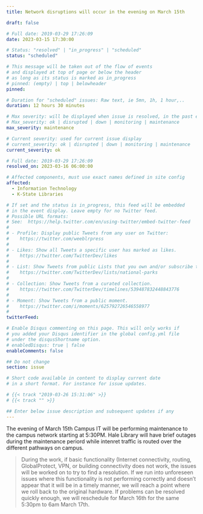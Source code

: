 ```yaml
---
title: Network disruptions will occur in the evening on March 15th

draft: false

# Full date: 2019-03-29 17:26:09
date: 2023-03-15 17:30:00

# Status: "resolved" | "in_progress" | "scheduled"
status: "scheduled"

# This message will be taken out of the flow of events
# and displayed at top of page or below the header
# as long as its status is marked as in_progress
# pinned: (empty) | top | belowheader
pinned: 

# Duration for "scheduled" issues: Raw text, ie 5mn, 1h, 1 hour,..
duration: 12 hours 30 minutes

# Max severity: will be displayed when issue is resolved, in the past events section
# Max_severity: ok | disrupted | down | monitoring | maintenance
max_severity: maintenance

# Current severity: used for current issue display
# current_severity: ok | disrupted | down | monitoring | maintenance
current_severity: ok

# Full date: 2019-03-29 17:26:09
resolved_on: 2023-03-16 06:00:00

# Affected components, must use exact names defined in site config
affected:
  - Information Technology
  - K-State Libraries

# If set and the status is in_progress, this feed will be embedded
# in the event display. Leave empty for no Twitter feed.
# Possible URL formats:
# See:  https://help.twitter.com/en/using-twitter/embed-twitter-feed
#
# - Profile: Display public Tweets from any user on Twitter:
#    https://twitter.com/weeblrpress
#  
# - Likes: Show all Tweets a specific user has marked as likes.
#    https://twitter.com/TwitterDev/likes
#
# - List: Show Tweets from public Lists that you own and/or subscribe to.
#    https://twitter.com/TwitterDev/lists/national-parks
# 
# - Collection: Show Tweets from a curated collection.
#    https://twitter.com/TwitterDev/timelines/539487832448843776
#
# - Moment: Show Tweets from a public moment.
#    https://twitter.com/i/moments/625792726546558977
#
twitterFeed: 

# Enable Disqus commenting on this page. This will only works if 
# you added your Disqus identifier in the global config.yml file
# under the disqusShortname option.
# enabledDisqus: true | false
enableComments: false

## Do not change
section: issue

# Short code available in content to display current date
# in a short format. For instance for issue updates.

# {{< track "2019-03-26 15:31:06" >}}
# {{< track "" >}}

## Enter below issue description and subsequent updates if any
---
```

The evening of March 15th Campus IT will be performing maintenance to the campus network starting at 5:30PM. Hale Library will have brief outages during the maintenance periord while intenret traffic is routed over the different pathways on campus. 

> During the work, if basic functionality (Internet connectivity, routing, GlobalProtect, VPN, or building connectivity does not work, the issues will be worked on to try to find a resolution. If we run into unforeseen issues where this functionality is not performing correctly and doesn’t appear that it will be in a timely manner, we will reach a point where we roll back to the original hardware. If problems can be resolved quickly enough, we will reschedule for March 16th for the same 5:30pm to 6am March 17th.
